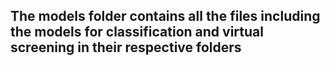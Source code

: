 ## The models folder contains all the files including the models for classification and virtual screening in their respective folders
